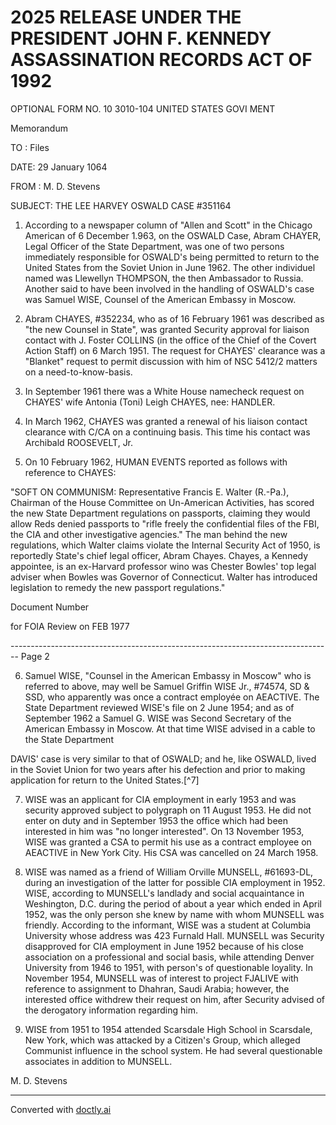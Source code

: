 # 2025 RELEASE UNDER THE PRESIDENT JOHN F. KENNEDY ASSASSINATION RECORDS ACT OF 1992

OPTIONAL FORM NO. 10
3010-104
UNITED STATES GOVI MENT

Memorandum

TO : Files

DATE: 29 January 1064

FROM : M. D. Stevens

SUBJECT: THE LEE HARVEY OSWALD CASE #351164

1.  According to a newspaper column of "Allen and Scott" in the Chicago American of 6 December 1.963, on the OSWALD Case, Abram CHAYER, Legal Officer of the State Department, was one of two persons immediately responsible for OSWALD's being permitted to return to the United States from the Soviet Union in June 1962. The other individuel named was Llewellyn THOMPSON, the then Ambassador to Russia. Another said to have been involved in the handling of OSWALD's case was Samuel WISE, Counsel of the American Embassy in Moscow.

2.  Abram CHAYES, #352234, who as of 16 February 1961 was described as "the new Counsel in State", was granted Security approval for liaison contact with J. Foster COLLINS (in the office of the Chief of the Covert Action Staff) on 6 March 1951. The request for CHAYES' clearance was a "Blanket" request to permit discussion with him of NSC 5412/2 matters on a need-to-know-basis.

3.  In September 1961 there was a White House namecheck request on CHAYES' wife Antonia (Toni) Leigh CHAYES, nee: HANDLER.

4.  In March 1962, CHAYES was granted a renewal of his liaison contact clearance with C/CA on a continuing basis. This time his contact was Archibald ROOSEVELT, Jr.

5.  On 10 February 1962, HUMAN EVENTS reported as follows with reference to CHAYES:

"SOFT ON COMMUNISM: Representative Francis E. Walter (R.-Pa.), Chairman of the House Committee on Un-American Activities, has scored the new State Department regulations on passports, claiming they would allow Reds denied passports to "rifle freely the confidential files of the FBI, the CIA and other investigative agencies." The man behind the new regulations, which Walter claims violate the Internal Security Act of 1950, is reportedly State's chief legal officer, Abram Chayes. Chayes, a Kennedy appointee, is an ex-Harvard professor wino was Chester Bowles' top legal adviser when Bowles was Governor of Connecticut. Walter has introduced legislation to remedy the new passport regulations."

Document Number

for FOIA Review on FEB 1977


-------------------------------------------------------------------------------- Page 2

6. Samuel WISE, "Counsel in the American Embassy in Moscow" who
   is referred to above, may well be Samuel Griffin WISE Jr., #74574,
   SD & SSD, who apparently was once a contract employée on AEACTIVE.
   The State Department reviewed WISE's file on 2 June 1954; and as of
   September 1962 a Samuel G. WISE was Second Secretary of the American
   Embassy in Moscow. At that time WISE advised in a cable to the State
   Department

DAVIS' case is very similar to that of
OSWALD; and he, like OSWALD, lived in the Soviet Union for two years
after his defection and prior to making application for return to the
United States.[^7]

7. WISE was an applicant for CIA employment in early 1953 and
   was security approved subject to polygraph on 11 August 1953. He did
   not enter on duty and in September 1953 the office which had been
   interested in him was "no longer interested". On 13 November 1953,
   WISE was granted a CSA to permit his use as a contract employee on
   AEACTIVE in New York City. His CSA was cancelled on 24 March 1958.

8. WISE was named as a friend of William Orville MUNSELL, #61693-DL,
   during an investigation of the latter for possible CIA employment in 1952.
   WISE, according to MUNSELL's landlady and social acquaintance in Weshington,
   D.C. during the period of about a year which ended in April 1952, was the
   only person she knew by name with whom MUNSELL was friendly. According
   to the informant, WISE was a student at Columbia University whose address
   was 423 Furnald Hall. MUNSELL was Security disapproved for CIA employment
   in June 1952 because of his close association on a professional and social
   basis, while attending Denver University from 1946 to 1951, with person's
   of questionable loyality. In November 1954, MUNSELL was of interest to
   project FJALIVE with reference to assignment to Dhahran, Saudi Arabia;
   however, the interested office withdrew their request on him, after
   Security advised of the derogatory information regarding him.

9. WISE from 1951 to 1954 attended Scarsdale High School in Scarsdale,
   New York, which was attacked by a Citizen's Group, which alleged Communist
   influence in the school system. He had several questionable associates in
   addition to MUNSELL.

M. D. Stevens


---
Converted with [doctly.ai](https://doctly.ai)